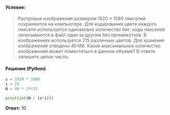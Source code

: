 #### Условие:
> Растровые изображения размером 1920 × 1080 пикселей сохраняются на компьютере. Для кодирования цвета каждого пикселя используется одинаковое количество бит, коды пикселей записываются в файл один за другим без промежутков. В изображениях используется 215 различных цветов. Для хранения изображений отведено 40 Мб. Какое максимальное количество изображений может поместиться в данном объеме? В ответе запишите целое число.

#### Решение (Python)
```python
s = 1920 * 1080
i = 15
N = 40 * 2**23

print(int(N / (s*i)))
```

**Ответ:** 10
